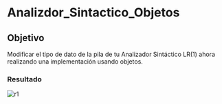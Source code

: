 # Analizdor_Sintactico_Objetos

## Objetivo
Modificar el tipo de dato de la pila de tu Analizador Sintáctico LR(1) ahora realizando una implementación usando objetos.

### Resultado

![r1](https://user-images.githubusercontent.com/123349304/221755030-ae78c941-5d3e-4e53-9045-5e751e2b92e5.png)
